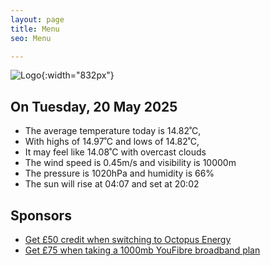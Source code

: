 ```yaml
---
layout: page
title: Menu
seo: Menu

---
```


![Logo](/images/logo.jpg){:width="832px"}

<!-- weather_marker starts -->
## On Tuesday, 20 May 2025

- The average temperature today is 14.82˚C,
- With highs of 14.97˚C and lows of 14.82˚C,
- It may feel like 14.08˚C with overcast clouds
- The wind speed is 0.45m/s and visibility is 10000m
- The pressure is 1020hPa and humidity is 66%
- The sun will rise at 04:07 and set at 20:02

<!-- weather_marker ends -->

## Sponsors

- [Get £50 credit when switching to Octopus Energy](https://bit.ly/3oD1nnS)
- [Get £75 when taking a 1000mb YouFibre broadband plan](https://aklam.io/91zWhU?)
